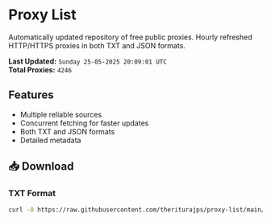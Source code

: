 # Proxy List

Automatically updated repository of free public proxies. Hourly refreshed HTTP/HTTPS proxies in both TXT and JSON formats.

**Last Updated:** `Sunday 25-05-2025 20:09:01 UTC`  
**Total Proxies:** `4246`

## Features
- Multiple reliable sources
- Concurrent fetching for faster updates
- Both TXT and JSON formats
- Detailed metadata

## 📥 Download

### TXT Format
```bash
curl -O https://raw.githubusercontent.com/theriturajps/proxy-list/main/proxies.txt